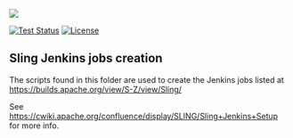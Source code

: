 [<img src="https://sling.apache.org/res/logos/sling.png"/>](https://sling.apache.org)

 [![Test Status](https://img.shields.io/jenkins/tests.svg?jobUrl=https://ci-builds.apache.org/job/Sling/job/modules/job/sling-tooling-jenkins/job/master/)](https://ci-builds.apache.org/job/Sling/job/modules/job/sling-tooling-jenkins/job/master/test/?width=800&height=600) [![License](https://img.shields.io/badge/License-Apache%202.0-blue.svg)](https://www.apache.org/licenses/LICENSE-2.0)

Sling Jenkins jobs creation
---------------------------

The scripts found in this folder are used to create the Jenkins jobs
listed at https://builds.apache.org/view/S-Z/view/Sling/

See https://cwiki.apache.org/confluence/display/SLING/Sling+Jenkins+Setup
for more info.
